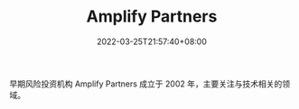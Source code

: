 ﻿---
weight: 
title: "Amplify Partners"
description: "早期风险投资机构 Amplify Partners 成立于 2002 年，主要关注与技术相关的领域"
date: 2022-03-25T21:57:40+08:00
lastmod: 2022-03-25T16:45:40+08:00
draft: false
authors: ["Metabd"]
featuredImage: "amplify-partners.jpg"
link: ""
tags: ["投资机构","Amplify Partners"]
categories: ["navigation"]
navigation: ["投资机构"]
lightgallery: true
toc: true
pinned: false
recommend: false
recommend1: false
---
早期风险投资机构 Amplify Partners 成立于 2002 年，主要关注与技术相关的领域。
